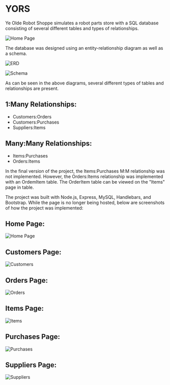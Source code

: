 # YORS
Ye Olde Robot Shoppe simulates a robot parts store with a SQL database consisting of several different tables and types of relationships.

![Home Page](images/home.png)

The database was designed using an entity-relationship diagram as well as a schema.

![ERD](images/ERD.png)

![Schema](images/schema.png)

As can be seen in the above diagrams, several different types of tables and relationships are present. 

## 1:Many Relationships:
- Customers:Orders
- Customers:Purchases
- Suppliers:Items

## Many:Many Relationships:
- Items:Purchases
- Orders:Items

In the final version of the project, the Items:Purchases M:M relationship was not implemented. However, the Orders:Items relationship was implemented with an OrdemItem table. The OrderItem table can be viewed on the "Items" page in table.

The project was built with Node.js, Express, MySQL, Handlebars, and Bootstrap. While the page is no longer being hosted, below are screenshots of how the project was implemented:

## Home Page:
![Home Page](images/homepage.png)

## Customers Page:
![Customers](images/customers.png)

## Orders Page:
![Orders](images/orders.png)

## Items Page:
![Items](images/items.png)

## Purchases Page:
![Purchases](images/purchases.png)

## Suppliers Page:
![Suppliers](images/suppliers.png)

